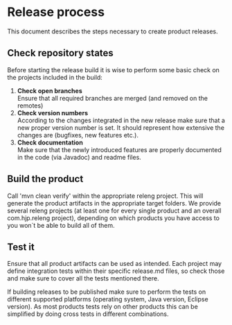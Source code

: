 Release process
===============
This document describes the steps necessary to create product releases.

Check repository states
-----------------------
Before starting the release build it is wise to perform some basic check on the projects included in the build:

1. __Check open branches__  
Ensure that all required branches are merged (and removed on the remotes)
1. __Check version numbers__  
According to the changes integrated in the new release make sure that a new proper version number is set. It should represent how extensive the changes are (bugfixes, new features etc.).
1. __Check documentation__  
Make sure that the newly introduced features are properly documented in the code (via Javadoc) and readme files.

Build the product
-----------------
Call 'mvn clean verify' within the appropriate releng project. This will generate the product artifacts in the appropriate target folders. We provide several releng projects (at least one for every single product and an overall com.hjp.releng project), depending on which products you have access to you won`t be able to build all of them.

Test it
-------
Ensure that all product artifacts can be used as intended. Each project may define integration tests within their specific release.md files, so check those and make sure to cover all the tests mentioned there.

If building releases to be published make sure to perform the tests on different supported platforms (operating system, Java version, Eclipse version). As most products tests rely on other products this can be simplified by doing cross tests in different combinations.

<p style="page-break-after: always"/>
